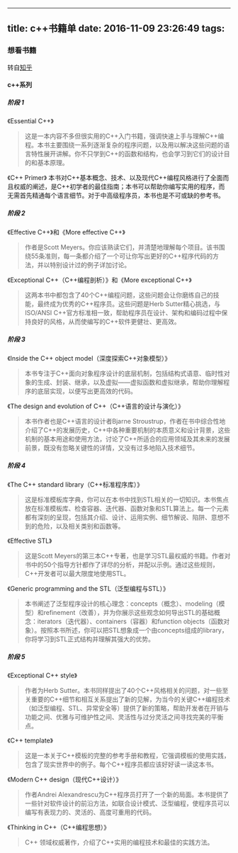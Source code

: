 
---
title: c++书籍单
date: 2016-11-09 23:26:49
tags:
---
### 想看书籍
转自[知乎](https://www.zhihu.com/question/20410487)
#### c++系列

##### 阶段 1
《Essential C++》
>这是一本内容不多但很实用的C++入门书籍，强调快速上手与理解C++编程。本书主要围绕一系列逐渐复杂的程序问题，以及用以解决这些问题的语言特性展开讲解。你不只学到C++的函数和结构，也会学习到它们的设计目的和基本原理。


《C++ Primer》
本书对C++基本概念、技术、以及现代C++编程风格进行了全面而且权威的阐述，是C++初学者的最佳指南；本书可以帮助你编写实用的程序，而无需首先精通每个语言细节。对于中高级程序员，本书也是不可或缺的参考书。


##### 阶段 2
《Effective C++》和《More effective C++》
>作者是Scott Meyers。你应该熟读它们，并清楚地理解每个项目。该书围绕55条准则，每一条都介绍了一个可让你写出更好的C++程序代码的方法，并以特别设计过的例子详加讨论。


《Exceptional C++（C++编程剖析）》和《More exceptional C++》
>这两本书中都包含了40个C++编程问题，这些问题会让你磨练自己的技能，最终成为优秀的C++程序员。这些问题是Herb Sutter精心挑选，与ISO/ANSI C++官方标准相一致，帮助程序员在设计、架构和编码过程中保持良好的风格，从而使编写的C++软件更健壮、更高效。


##### 阶段 3
《Inside the C++ object model（深度探索C++对象模型）》
>本书专注于C++面向对象程序设计的底层机制，包括结构式语意、临时性对象的生成、封装、继承，以及虚拟——虚拟函数和虚拟继承，帮助你理解程序的底层实现，以便写出更高效的代码。


《The design and evolution of C++（C++语言的设计与演化）》
>本书作者也是C++语言的设计者Bjarne Stroustrup，作者在书中综合性地介绍了C++的发展历史，C++中各种重要机制的本质意义和设计背景，这些机制的基本用途和使用方法，讨论了C++所适合的应用领域及其未来的发展前景，既没有忽略关键性的详情，又没有过多地陷入技术细节。

##### 阶段 4
《The C++ standard library（C++标准程序库）》
>这是标准模板库字典，你可以在本书中找到STL相关的一切知识。本书焦点放在标准模板库、检查容器、迭代器、函数对象和STL算法上。每一个元素都有深刻的呈现，包括其介绍、设计、运用实例、细节解说、陷阱、意想不到的危险，以及相关类别和函数等。


《Effective STL》
>这是Scott Meyers的第三本C++专著，也是学习STL最权威的书籍。作者对书中的50个指导方针都作了详尽的分析，并配以示例。通过这些规则，C++开发者可以最大限度地使用STL。


《Generic programming and the STL（泛型编程与STL）》
>本书阐述了泛型程序设计的核心理念：concepts（概念）、modeling（模型）和refinement（改善），并为你展示这些观念如何导出STL的基础概念：iterators（迭代器）、containers（容器）和function objects（函数对象）。按照本书所述，你可以把STL想象成一个由concepts组成的library，你将学习到STL正式结构并理解其强大的优势。


##### 阶段 5
《Exceptional C++ style》
>作者为Herb Sutter。本书同样提出了40个C++风格相关的问题，对一些至关重要的C++细节和相互关系提出了新的见解，为当今的关键C++编程技术（如泛型编程、STL、异常安全等）提供了新的策略，帮助开发者在开销与功能之间、优雅与可维护性之间、灵活性与过分灵活之间寻找完美的平衡点。



《C++ template》
>这是一本关于C++模板的完整的参考手册和教程，它强调模板的使用实践，包含了现实世界中的例子。每个C++程序员都应该好好读一读这本书。


《Modern C++ design（现代C++设计）》
>作者Andrei Alexandrescu为C++程序员打开了一个新的局面。本书提供了一些针对软件设计的前沿方法，如联合设计模式、泛型编程，使程序员可以编写有表现力的、灵活的、高度可重用的代码。


《Thinking in C++（C++编程思想）》
> C++ 领域权威著作，介绍了C++实用的编程技术和最佳的实践方法。

